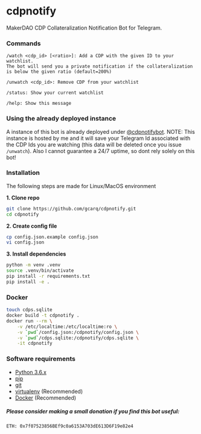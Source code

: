 # cdpnotify
MakerDAO CDP Collateralization Notification Bot for Telegram.

### Commands
```
/watch <cdp_id> [<ratio>]: Add a CDP with the given ID to your watchlist.
The bot will send you a private notification if the collateralization is below the given ratio (default=200%)

/unwatch <cdp_id>: Remove CDP from your watchlist

/status: Show your current watchlist

/help: Show this message
```

### Using the already deployed instance
A instance of this bot is already deployed under [@cdpnotifybot](https://t.me/CDPNotifyBot).
NOTE: This instance is hosted by me and it will save your Telegram Id associated with the CDP Ids you are watching (this data will be deleted once you issue `/unwatch`).
Also I cannot guarantee a 24/7 uptime, so dont rely solely on this bot!


### Installation
The following steps are made for Linux/MacOS environment

**1. Clone repo**
```bash
git clone https://github.com/gcarq/cdpnotify.git
cd cdpnotify
```

**2. Create config file**  
```bash
cp config.json.example config.json
vi config.json
```

**3. Install dependencies**
```bash
python -m venv .venv
source .venv/bin/activate
pip install -r requirements.txt
pip install -e .
```

### Docker
```bash
touch cdps.sqlite
docker build -t cdpnotify .
docker run --rm \
    -v /etc/localtime:/etc/localtime:ro \
    -v `pwd`/config.json:/cdpnotify/config.json \
    -v `pwd`/cdps.sqlite:/cdpnotify/cdps.sqlite \
    -it cdpnotify
```

### Software requirements
- [Python 3.6.x](http://docs.python-guide.org/en/latest/starting/installation/) 
- [pip](https://pip.pypa.io/en/stable/installing/)
- [git](https://git-scm.com/book/en/v2/Getting-Started-Installing-Git)
- [virtualenv](https://virtualenv.pypa.io/en/stable/installation/) (Recommended)
- [Docker](https://www.docker.com/products/docker) (Recommended)


##### Please consider making a small donation if you find this bot useful:

`ETH: 0x7f07523856BEf9c0a6153A703dE613D6F19e82e4`